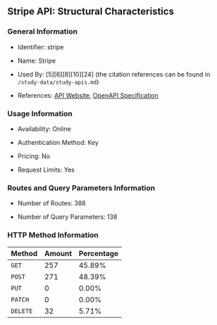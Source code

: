 ## Stripe API: Structural Characteristics

### General Information

- Identifier: stripe

- Name: Stripe

- Used By: [5][6][8][10][24] (the citation references can be found in `/study-data/study-apis.md`)

- References: [API Website](https://docs.stripe.com/api), [OpenAPI Specification](https://github.com/stripe/openapi)

### Usage Information

- Availability: Online

- Authentication Method: Key

- Pricing: No

- Request Limits: Yes

### Routes and Query Parameters Information

- Number of Routes: 388

- Number of Query Parameters: 138

### HTTP Method Information

| Method | Amount | Percentage |
|--------|--------|------------|
| `GET` | 257 | 45.89% |
| `POST` | 271 | 48.39% |
| `PUT` | 0 | 0.00% |
| `PATCH` | 0 | 0.00% |
| `DELETE` | 32 | 5.71% |
